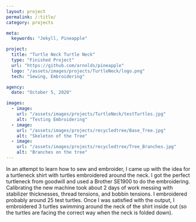 ```yaml
---
layout: project
permalink: /:title/
category: projects

meta:
  keywords: "Jekyll, Pineapple"

project:
  title: "Turtle Neck Turtle Neck"
  type: "Finished Project"
  url: "https://github.com/arnolds/pineapple"
  logo: "/assets/images/projects/TurtleNeck/logo.png"
  tech: "Sewing, Embroidering"

agency:
  date: "October 5, 2020"

images:
  - image:
    url: "/assets/images/projects/TurtleNeck/testTurtles.jpg"
    alt: "Testing Embroidering"
  - image:
    url: "/assets/images/projects/recycledtree/Base_Tree.jpg"
    alt: "Skeleton of the Tree"
  - image:
    url: "/assets/images/projects/recycledtree/Tree_Branches.jpg"
    alt: "Branches on the tree"
---
```

<p>In an attempt to learn how to sew and embroider, I came up with the idea for a turtleneck shirt with turtles embroidered around the neck. I got the perfect turtleneck from goodwill and used a Brother SE1900 to do the embroidering. Calibrating the new machine took about 2 days of work messing with stabilizer thicknesses, thread tensions, and bobbin tensions. I embroidered probably around 25 test turtles. Once I was satisfied with the output, I embroidered 3 turtles swimming around the neck of the shirt inside out (so the turtles are facing the correct way when the neck is folded down). 
</p>
